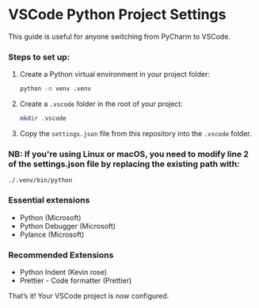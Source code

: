 # VSCode Python Project Settings

This guide is useful for anyone switching from PyCharm to VSCode.

### Steps to set up:

1. Create a Python virtual environment in your project folder:
   ```bash
   python -m venv .venv
   ```

2. Create a `.vscode` folder in the root of your project:
   ```bash
   mkdir .vscode
   ```

3. Copy the `settings.json` file from this repository into the `.vscode` folder.

### NB: If you're using Linux or macOS, you need to modify line 2 of the settings.json file by replacing the existing path with:
```
./.venv/bin/python
```

### Essential extensions

- Python (Microsoft)
- Python Debugger (Microsoft)
- Pylance (Microsoft)
  
### Recommended Extensions

- Python Indent (Kevin rose)
- Prettier - Code formatter (Prettier)

That’s it! Your VSCode project is now configured.
